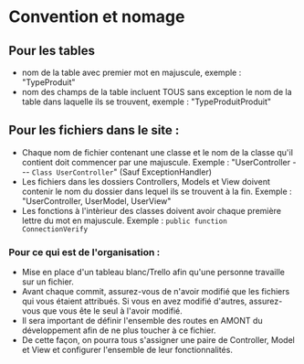 # Convention et nomage

## Pour les tables

- nom de la table avec premier mot en majuscule, exemple : "TypeProduit"
- nom des champs de la table incluent TOUS sans exception le nom de la table dans laquelle ils se trouvent, exemple : "TypeProduitProduit"

## Pour les fichiers dans le site :

- Chaque nom de fichier contenant une classe et le nom de la classe qu'il contient doit commencer par une majuscule. Exemple : "UserController --- `Class UserController`" (Sauf ExceptionHandler)
- Les fichiers dans les dossiers Controllers, Models et View doivent contenir le nom du dossier dans lequel ils se trouvent à la fin. Exemple : "UserController, UserModel, UserView"
- Les fonctions à l'intèrieur des classes doivent avoir chaque première lettre du mot en majuscule. Exemple : `public function ConnectionVerify`

### Pour ce qui est de l'organisation :

- Mise en place d'un tableau blanc/Trello afin qu'une personne travaille sur un fichier.
- Avant chaque commit, assurez-vous de n'avoir modifié que les fichiers qui vous étaient attribués. Si vous en avez modifié d'autres, assurez-vous que vous ête le seul à l'avoir modifié.
- Il sera important de définir l'ensemble des routes en AMONT du développement afin de ne plus toucher à ce fichier.
- De cette façon, on pourra tous s'assigner une paire de Controller, Model et View et configurer l'ensemble de leur fonctionnalités.
